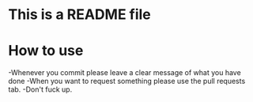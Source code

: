 # This is a README file 
# How to use
-Whenever you commit please leave a clear message of what you have done
-When you want to request something please use the pull requests tab.
-Don't fuck up.
